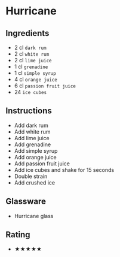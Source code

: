 # Hurricane

## Ingredients
- 2 cl `dark rum`
- 2 cl `white rum`
- 2 cl `lime juice`
- 1 cl `grenadine`
- 1 cl `simple syrup`
- 4 cl `orange juice`
- 6 cl `passion fruit juice`
- 24 `ice cubes`

## Instructions
- Add dark rum
- Add white rum
- Add lime juice
- Add grenadine
- Add simple syrup
- Add orange juice
- Add passion fruit juice
- Add ice cubes and shake for 15 seconds
- Double strain
- Add crushed ice

## Glassware
- Hurricane glass

## Rating
- ★★★★★